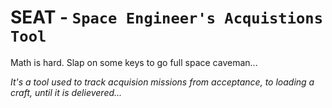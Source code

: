 SEAT - `Space Engineer's Acquistions Tool`
=========
Math is hard. Slap on some keys to go full space caveman...

_It's a tool used to track acquision missions from acceptance, to loading a craft, until it is delievered..._